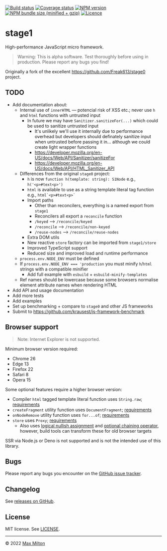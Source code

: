 [![Build status](https://img.shields.io/github/actions/workflow/status/maxmilton/stage1/ci.yml?branch=master)](https://github.com/maxmilton/stage1/actions)
[![Coverage status](https://img.shields.io/codeclimate/coverage/maxmilton/stage1)](https://codeclimate.com/github/maxmilton/stage1)
[![NPM version](https://img.shields.io/npm/v/stage1.svg)](https://www.npmjs.com/package/stage1)
[![NPM bundle size (minified + gzip)](https://img.shields.io/bundlephobia/minzip/stage1.svg)](https://bundlephobia.com/result?p=stage1)
[![Licence](https://img.shields.io/github/license/maxmilton/stage1.svg)](https://github.com/maxmilton/stage1/blob/master/LICENSE)

# stage1

High-performance JavaScript micro framework.

> Warning: This is alpha software. Test thoroughly before using in production. Please report any bugs you find!

Originally a fork of the excellent <https://github.com/Freak613/stage0> project.

## TODO

- Add documentation about:
  - Internal use of `innerHTML` — potencial risk of XSS etc.; never use `h` and `html` functions with untrusted input
    - In future we may have `Sanitizer.sanitizeFor(...)` which could be used to sanitize untrusted input
      - It's unlikely we'll use it internally due to performance overhead but developers should definately sanitize input when untrusted before passing it in... although we could create light wrapper functions
      - <https://developer.mozilla.org/en-US/docs/Web/API/Sanitizer/sanitizeFor>
      - <https://developer.mozilla.org/en-US/docs/Web/API/HTML_Sanitizer_API>
  - Differences from the original `stage0` project:
    - `h` is now `function h(template: string): S1Node` e.g., `h('<p>#text<p>')`
    - `html` is available to use as a string template literal tag function e.g., `` html`<p>#text<p>` ``
    - Import paths
      - Other than reconcilers, everything is a named export from `stage1`
      - Reconcilers all export a `reconcile` function
      - `/keyed` --> `/reconcile/keyed`
      - `/reconcile` --> `/reconcile/non-keyed`
      - `/reuse-nodes` --> `/reconcile/reuse-nodes`
    - Extra DOM utils
    - New reactive `store` factory can be imported from `stage1/store`
    - Improved TypeScript support
    - Reduced size and improved load and runtime performance
  - `process.env.NODE_ENV` must be defined
  - If `process.env.NODE_ENV === 'production` you must minify `h`/`html` strings with a compatible minifier
    - Add full example with `esbuild` + `esbuild-minify-templates`
  - Ref names should be lowercase because some browsers normalise element attribute names when rendering HTML
- Add API and usage documentation
- Add more tests
- Add examples
- Set up benchmarking + compare to `stage0` and other JS frameworks
- Submit to <https://github.com/krausest/js-framework-benchmark>

## Browser support

> Note: Internet Explorer is not supported.

Minimum browser version required:

- Chrome 26
- Edge 13
- Firefox 22
- Safari 8
- Opera 15

Some optional features require a higher browser version:

- Compiler `html` tagged template literal function uses `String.raw`; [requirements](https://developer.mozilla.org/en-US/docs/Web/JavaScript/Reference/Global_Objects/String/raw#browser_compatibility)
- `createFragment` utility function uses `DocumentFragment`; [requirements](https://developer.mozilla.org/en-US/docs/Web/API/DocumentFragment/DocumentFragment#browser_compatibility)
- `onNodeRemove` utility function uses `for...of`; [requirements](https://developer.mozilla.org/en-US/docs/Web/JavaScript/Reference/Statements/for...of#browser_compatibility)
- `store` uses `Proxy`; [requirements](https://developer.mozilla.org/en-US/docs/Web/JavaScript/Reference/Global_Objects/Proxy/Proxy#browser_compatibility)
  - Also uses [logical nullish assignment](<(https://developer.mozilla.org/en-US/docs/Web/JavaScript/Reference/Operators/Logical_nullish_assignment#browser_compatibility)>) and [optional chaining operator](https://developer.mozilla.org/en-US/docs/Web/JavaScript/Reference/Operators/Optional_chaining#browser_compatibility), however, build tools can transform these for old browser targets

SSR via Node.js or Deno is not supported and is not the intended use of this library.

## Bugs

Please report any bugs you encounter on the [GitHub issue tracker](https://github.com/maxmilton/stage1/issues).

## Changelog

See [releases on GitHub](https://github.com/maxmilton/stage1/releases).

## License

MIT license. See [LICENSE](https://github.com/maxmilton/stage1/blob/master/LICENSE).

---

© 2022 [Max Milton](https://maxmilton.com)
